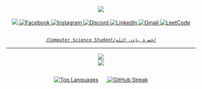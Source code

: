 <div align="center">
     
<img align="center" src="https://github.com/user-attachments/assets/2e1464f5-2df4-4f09-b27c-7af10dc344bf">
</div>
<div align="center">
</div>

<br>

<div align="center">
  <a href="mailto:zabdelmalek848@gmail.com">
    <img src="https://img.shields.io/badge/Gmail-333333?style=for-the-badge&amp;logo=gmail&amp;logoColor=red">
  </a>
  <a href="https://www.facebook.com/">
    <img alt="Facebook" title="Connect on Facebook" src="https://img.shields.io/badge/-Facebook-1877F2?style=for-the-badge&amp;logo=facebook&amp;logoColor=white">
  </a>
  <a href="https://www.instagram.com/">
    <img alt="Instagram" title="" &#x22;follow="" on="" instagram&#x22;="" src="https://img.shields.io/badge/-Instagram-E4405F?style=for-the-badge&amp;logo=instagram&amp;logoColor=white">
  </a>
    <!-- Discord -->
  <a href="https://discordapp.com/users/yourid" target="_blank" rel="noopener noreferrer">
    <img src="https://img.shields.io/badge/Discord-5865F2?style=for-the-badge&logo=discord&logoColor=white" alt="Discord">
  </a>

  <!-- LinkedIn -->
  <a href="https://www.linkedin.com/in/profile" target="_blank" rel="noopener noreferrer">
    <img src="https://img.shields.io/badge/LinkedIn-0A66C2?style=for-the-badge&logo=linkedin&logoColor=white" alt="LinkedIn">
  </a>

  <!-- Gmail.  -->
  <a href="mailto:zabdelmalek848@gmail.com" target="_blank" rel="noopener noreferrer">
    <img src="https://img.shields.io/badge/Gmail-EA4335?style=for-the-badge&logo=gmail&logoColor=white" alt="Gmail">
  </a>

  <!-- LeetCode -->
  <a href="https://leetcode.com/Malekio/" target="_blank" rel="noopener noreferrer">
    <img src="https://img.shields.io/badge/LeetCode-FFA116?style=for-the-badge&logo=leetcode&logoColor=black" alt="LeetCode">

</div>

<br>

 <div align="center">
     
   `/Computer Science Student/خضرة بإذن الله/`
</div>

<hr>
<div align="center">
  <img src="https://skillicons.dev/icons?i=python,django,c,java,html,css,mysql,sqlite,postman,fastapi"><br>
  <img src="https://skillicons.dev/icons?i=debian,github,git,vscode,pycharm,idea,arduino,linux,windows,ubuntu,kali,godot">
</div>
<h2 align="center" ><i></i></h2>
 
<div align="center">

<div align="center">
<img src="https://github-readme-stats.vercel.app/api/top-langs/?username=Malekio&theme=transparent&hide_border=true&layout=compact&include_all_commits=true&count_private=true" alt="Top Languages" style="margin-right: 20px;">
   <img src="https://nirzak-streak-stats.vercel.app?user=Malekio&theme=transparent&hide_border=true" alt="GitHub Streak" />

</div>
